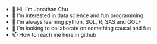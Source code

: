 - 👋 Hi, I’m Jonathan Chu
- 👀 I’m interested in data science and fun programming
- 🌱 I’m always learning python, SQL, R, SAS and GOLF
- 💞️ I’m looking to collaborate on something causal and fun
- 📫 How to reach me here in github

<!---
Jonathan-chu-96/Jonathan-chu-96 is a ✨ special ✨ repository because its `README.md` (this file) appears on your GitHub profile.
You can click the Preview link to take a look at your changes.
--->
